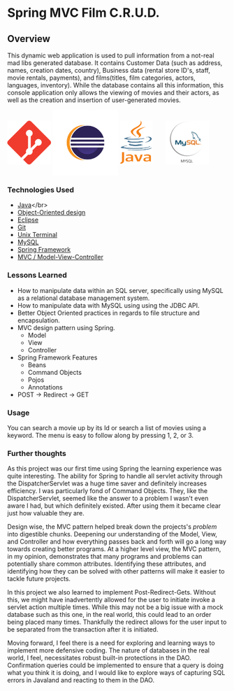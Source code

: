# Spring MVC Film C.R.U.D.

## Overview
This dynamic web application is used to pull information from a not-real mad libs generated database. It contains Customer Data (such as address, names, creation dates, country), Business data (rental store ID's, staff, movie rentals, payments), and films(titles, film categories, actors, languages, inventory). While the database contains all this information, this console application only allows the viewing of movies and their actors, as well as the creation and insertion of user-generated movies. </br>


<p float="left">
<img src="pngegg.png" alt = "git" width="100" height="100" align="center"/>
<img src="kisspng-eclipse-foundation-integrated-development-environm-eclipse-5ac24212bdda89.2215472915226803387777.png" alt = "eclipse" width="150" height="150" align="center"/>
<img src="kisspng-java-logo-programming-language-java-plum-5ac7bef24d5452.5438873115230399863168.png" alt = "eclipse" width="75" height="100" style="margin-right: 25px" align="center"/>
<img src="mySQLp.png" alt = "MySQL" width="100" height="100" style="margin-right: 25px" align="center"/>
</p>

### Technologies Used
* [Java](https://en.wikipedia.org/wiki/Java_)</br>
* [Object-Oriented design](https://stackabuse.com/object-oriented-design-principles-in-java)</br>
* [Eclipse](https://www.eclipse.org/ide/)</br>
* [Git](https://git-scm.com/)</br>
* [Unix Terminal](https://en.wikipedia.org/wiki/Unix_shell)</br>
* [MySQL](https://www.mysql.com/)</br>
* [Spring Framework](https://en.wikipedia.org/wiki/Spring_Framework#Spring_Boot)<br>
* [MVC / Model-View-Controller](https://en.wikipedia.org/wiki/Model%E2%80%93view%E2%80%93controller)<br>

### Lessons Learned
* How to manipulate data within an SQL server, specifically using MySQL as a relational database management system.
* How to manipulate data with MySQL using using the JDBC API.
* Better Object Oriented practices in regards to file structure and encapsulation.
* MVC design pattern using Spring.
  * Model
  * View
  * Controller
* Spring Framework Features
  * Beans
  * Command Objects
  * Pojos
  * Annotations
* POST -> Redirect -> GET

### Usage
You can search a movie up by its Id or search a list of movies using a keyword. The menu is easy to follow along by pressing 1, 2, or 3.

### Further thoughts
As this project was our first time using Spring the learning experience was quite interesting. The ability for Spring to handle all
servlet activity through the DispatcherServlet was a huge time saver and definitely increases efficiency. I was particularly fond of
Command Objects. They, like the DispatcherServlet, seemed like the answer to a problem I wasn't even aware I had, but which definitely
existed. After using them it became clear just how valuable they are.

Design wise, the MVC pattern helped break down the projects's *problem* into digestible chunks. Deepening our understanding of the Model, View,
and Controller and how everything passes back and forth will go a long way towards creating better programs. At a higher level view, the MVC
pattern, in my opinion, demonstrates that many programs and problems can potentially share common attributes. Identifying these attributes, and
identifying how they can be solved with other patterns will make it easier to tackle future projects.

In this project we also learned to implement Post-Redirect-Gets. Without this, we might have inadvertently allowed for the user to initiate invoke a servlet action multiple times. While this may not be a big issue with a mock database such as this one, in the real world, this could lead to an order being placed many times. Thankfully the redirect allows for the user input to be separated from the transaction after it is initiated.

Moving forward, I feel there is a need for exploring and learning ways to implement more defensive coding. The nature of databases in the real world, I feel,
necessitates robust built-in protections in the DAO. Confirmation queries could be implemented to ensure that a query is doing what you think it is doing, and I would like to explore ways of capturing SQL errors in Javaland and reacting to them in the DAO.
